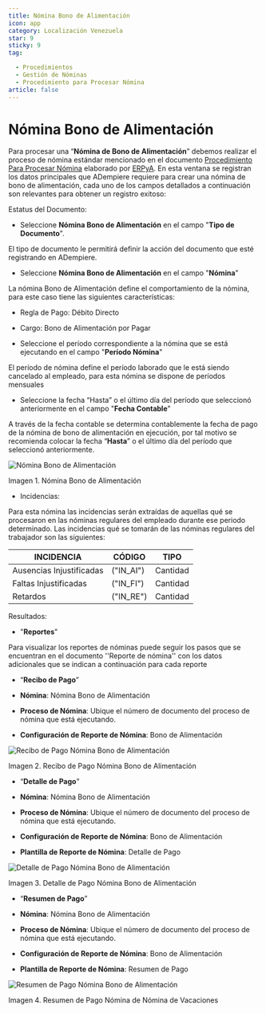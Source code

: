 ```yaml
---
title: Nómina Bono de Alimentación
icon: app
category: Localización Venezuela
star: 9
sticky: 9
tag:

  - Procedimientos
  - Gestión de Nóminas
  - Procedimiento para Procesar Nómina
article: false
---
```


**Nómina Bono de Alimentación**
===============================

Para procesar una “**Nómina de Bono de Alimentación**” debemos realizar el proceso de nómina estándar mencionado en el documento [Procedimiento Para Procesar Nómina](README.md) elaborado por [ERPyA](http://erpya.com). En esta ventana se registran los datos principales que ADempiere requiere para crear una nómina de bono de alimentación, cada uno de los campos detallados a continuación son relevantes para obtener un registro exitoso:

Estatus del Documento:

- Seleccione **Nómina Bono de Alimentación** en el campo "**Tipo de Documento**".

El tipo de documento le permitirá definir la acción del documento que esté registrando en ADempiere.

- Seleccione **Nómina Bono de Alimentación** en el campo "**Nómina**"

La nómina Bono de Alimentación define el comportamiento de la nómina, para este caso tiene las siguientes características:

  - Regla de Pago: Débito Directo
  - Cargo: Bono de Alimentación por Pagar

- Seleccione el período correspondiente a la nómina que se está ejecutando en el campo "**Período Nómina**"

El período de nómina define el período laborado que le está siendo cancelado al empleado, para esta nómina se dispone de períodos mensuales

- Seleccione la fecha “Hasta” o el último día del período que seleccionó anteriormente en el campo "**Fecha Contable**"

A través de la fecha contable se determina contablemente la fecha de pago de la nómina de bono de alimentación en ejecución, por tal motivo se recomienda colocar la fecha “**Hasta**” o el último día del período que seleccionó anteriormente.

![Nómina Bono de Alimentación](/assets/img/docs/lve/procedures/payroll/procedures-to-process-payroll/resources/bonodealimentacionpng.png)

Imagen 1. Nómina Bono de Alimentación

- Incidencias:

Para esta nómina las incidencias serán extraídas de  aquellas qué se procesaron en las nóminas regulares del empleado durante ese periodo determinado. Las incidencias qué se tomarán de las nóminas regulares del trabajador son las siguientes:

|           **INCIDENCIA**                              |     **CÓDIGO**       |    **TIPO**    |
|-------------------------------------------------------|----------------------|----------------|
| Ausencias Injustificadas                              |      ("IN_AI")       |    Cantidad    |
| Faltas Injustificadas                                 |      ("IN_FI")       |    Cantidad    |
| Retardos                                              |      ("IN_RE")       |    Cantidad    |

Resultados:

- "**Reportes**"

Para visualizar los reportes de nóminas  puede seguir los pasos que se encuentran en el documento ''Reporte de nómina'' con los datos adicionales que se indican a continuación para cada reporte

- “**Recibo de Pago**”

- **Nómina**: Nómina Bono de Alimentación

- **Proceso de Nómina**: Ubique el número de documento del proceso de nómina que está ejecutando.

- **Configuración de Reporte de Nómina**: Bono de Alimentación

![Recibo de Pago Nómina Bono de Alimentación](/assets/img/docs/lve/procedures/payroll/procedures-to-process-payroll/resources/recibobonoalimentacion.png)

Imagen 2. Recibo de Pago Nómina Bono de Alimentación

- “**Detalle de Pago**”

- **Nómina**: Nómina Bono de Alimentación

- **Proceso de Nómina**: Ubique el número de documento del proceso de nómina que está ejecutando.

- **Configuración de Reporte de Nómina**: Bono de Alimentación

- **Plantilla de Reporte de Nómina**: Detalle de Pago

![Detalle de Pago Nómina Bono de Alimentación](/assets/img/docs/lve/procedures/payroll/procedures-to-process-payroll/resources/detallebonoalimentacion.png)

Imagen 3. Detalle de Pago Nómina Bono de Alimentación

- “**Resumen de Pago**”

- **Nómina**: Nómina Bono de Alimentación

- **Proceso de Nómina**: Ubique el número de documento del proceso de nómina que está ejecutando.

- **Configuración de Reporte de Nómina**: Bono de Alimentación

- **Plantilla de Reporte de Nómina**: Resumen de Pago

![Resumen de Pago Nómina Bono de Alimentación](/assets/img/docs/lve/procedures/payroll/procedures-to-process-payroll/resources/resumenbonodealimentacion.png)

Imagen 4. Resumen de Pago Nómina de Nómina de Vacaciones
